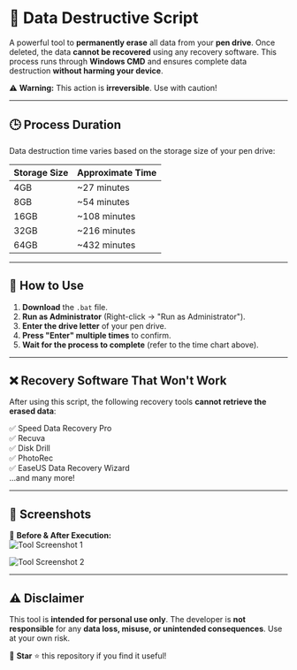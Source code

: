 # 🚀 Data Destructive Script  

A powerful tool to **permanently erase** all data from your **pen drive**. Once deleted, the data **cannot be recovered** using any recovery software. This process runs through **Windows CMD** and ensures complete data destruction **without harming your device**.  

⚠ **Warning:** This action is **irreversible**. Use with caution!  

---

## 🕒 Process Duration  

Data destruction time varies based on the storage size of your pen drive:  

| Storage Size | Approximate Time |
|-------------|-----------------|
| 4GB         | ~27 minutes     |
| 8GB         | ~54 minutes     |
| 16GB        | ~108 minutes    |
| 32GB        | ~216 minutes    |
| 64GB        | ~432 minutes    |

---

## 🔧 How to Use  

1. **Download** the `.bat` file.  
2. **Run as Administrator** (Right-click → "Run as Administrator").  
3. **Enter the drive letter** of your pen drive.  
4. **Press "Enter" multiple times** to confirm.  
5. **Wait for the process to complete** (refer to the time chart above).  

---

## ❌ Recovery Software That Won't Work  

After using this script, the following recovery tools **cannot retrieve the erased data**:  

✅ Speed Data Recovery Pro  
✅ Recuva  
✅ Disk Drill  
✅ PhotoRec  
✅ EaseUS Data Recovery Wizard  
...and many more!  

---

## 📸 Screenshots  

🔹 **Before & After Execution:**  
![Tool Screenshot 1](https://github.com/saifulislammz/Data-Destructive/assets/122992546/3da5b202-2468-4b23-aaab-aabf35c09327)  

![Tool Screenshot 2](https://github.com/saifulislammz/Data-Destructive/assets/122992546/1658e780-70b0-4899-8ab0-46cf082f5bd1)  

---

## ⚠ Disclaimer  

This tool is **intended for personal use only**. The developer is **not responsible** for any **data loss, misuse, or unintended consequences**. Use at your own risk.  

📌 **Star** ⭐ this repository if you find it useful!  

